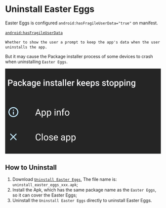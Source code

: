 # Uninstall Easter Eggs

Easter Eggs is configured `android:hasFragileUserData="true"` on manifest.

[`android:hasFragileUserData`](https://developer.android.com/guide/topics/manifest/application-element#fragileuserdata)
```
Whether to show the user a prompt to keep the app's data when the user uninstalls the app. 
```

But it may cause the Package installer process of some devices to crash when uninstalling `Easter Eggs`.

![Uninstall failed](../images/img_uninstall_failed.jpg)

## How to Uninstall

1. Download [`Uninstall Easter Eggs`](uninstall_easter_eggs_9.9.9_10000-release.apk), The file name
   is: `uninstall_easter_eggs_xxx.apk`;
2. Install the Apk, which has the same package name as the `Easter Eggs`, so it can cover the Easter
   Eggs;
3. Uninstall the `Uninstall Easter Eggs` directly to uninstall Easter Eggs.

